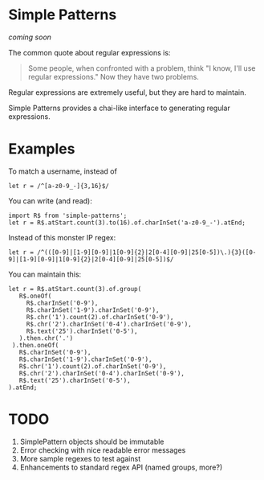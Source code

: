 # Simple Patterns

*coming soon*

The common quote about regular expressions is:

> Some people, when confronted with a problem,
> think "I know, I'll use regular expressions."
> Now they have two problems.

Regular expressions are extremely useful, but they are hard to maintain.

Simple Patterns provides a chai-like interface to generating regular
expressions.

# Examples

To match a username, instead of

    let r = /^[a-z0-9_-]{3,16}$/

You can write (and read):

    import R$ from 'simple-patterns';
    let r = R$.atStart.count(3).to(16).of.charInSet('a-z0-9_-').atEnd;

Instead of this monster IP regex:

    let r = /^(([0-9]|[1-9][0-9]|1[0-9]{2}|2[0-4][0-9]|25[0-5])\.){3}([0-9]|[1-9][0-9]|1[0-9]{2}|2[0-4][0-9]|25[0-5])$/

You can maintain this:

    let r = R$.atStart.count(3).of.group(
       R$.oneOf(
         R$.charInSet('0-9'),
         R$.charInSet('1-9').charInSet('0-9'),
         R$.chr('1').count(2).of.charInSet('0-9'),
         R$.chr('2').charInSet('0-4').charInSet('0-9'),
         R$.text('25').charInSet('0-5'),
       ).then.chr('.')
     ).then.oneOf(
       R$.charInSet('0-9'),
       R$.charInSet('1-9').charInSet('0-9'),
       R$.chr('1').count(2).of.charInSet('0-9'),
       R$.chr('2').charInSet('0-4').charInSet('0-9'),
       R$.text('25').charInSet('0-5'),
    ).atEnd;


# TODO
1. SimplePattern objects should be immutable
1. Error checking with nice readable error messages
1. More sample regexes to test against
1. Enhancements to standard regex API (named groups, more?)
